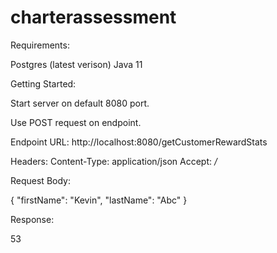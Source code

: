 # charterassessment

Requirements:

Postgres (latest verison)
Java 11

Getting Started:

Start server on default 8080 port.

Use POST request on endpoint.

Endpoint URL:
http://localhost:8080/getCustomerRewardStats


Headers:
Content-Type: application/json
Accept: */*


Request Body:

{
  "firstName": "Kevin",
  "lastName": "Abc"
}

Response:

53


